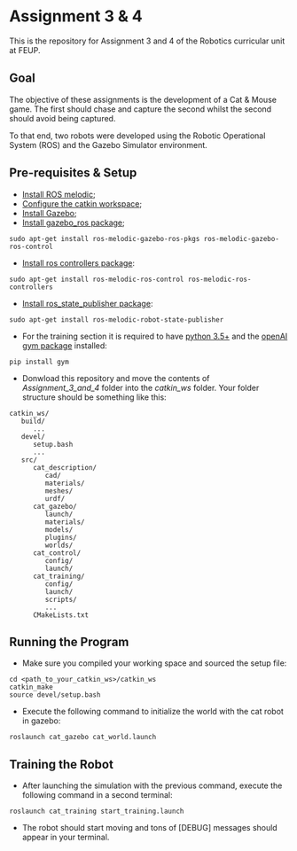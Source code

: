 # Assignment 3 & 4

This is the repository for Assignment 3 and 4 of the Robotics curricular unit at FEUP.

## Goal

The objective of these assignments is the development of a Cat & Mouse game. The first should chase and capture the second whilst the second should avoid being captured.

To that end, two robots were developed using the Robotic Operational System (ROS) and the Gazebo Simulator environment.

## Pre-requisites & Setup

- [Install ROS melodic](http://wiki.ros.org/melodic/Installation);
- [Configure the catkin workspace](http://wiki.ros.org/ROS/Tutorials/InstallingandConfiguringROSEnvironment#Create_a_ROS_Workspace);
- [Install Gazebo](http://gazebosim.org/tutorials?cat=install);
- [Install gazebo_ros package](http://gazebosim.org/tutorials?tut=ros_installing&cat=connect_ros);
```
sudo apt-get install ros-melodic-gazebo-ros-pkgs ros-melodic-gazebo-ros-control
```
- [Install ros controllers package](http://wiki.ros.org/ros_control#Install):
```
sudo apt-get install ros-melodic-ros-control ros-melodic-ros-controllers
```
- [Install ros_state_publisher package](http://wiki.ros.org/robot_state_publisher):
```
sudo apt-get install ros-melodic-robot-state-publisher
```
- For the training section it is required to have [python 3.5+](https://www.python.org/downloads/) and the [openAI gym package](https://gym.openai.com/docs/#installation) installed:
```
pip install gym
```
- Donwload this repository and move the contents of *Assignment_3_and_4* folder into the *catkin_ws* folder. Your folder structure should be something like this:
```
catkin_ws/
   build/
      ...
   devel/
      setup.bash
      ...
   src/
      cat_description/
         cad/
         materials/
         meshes/
         urdf/
      cat_gazebo/
         launch/
         materials/
         models/
         plugins/
         worlds/
      cat_control/
         config/
         launch/   
      cat_training/
         config/
         launch/
         scripts/
         ...
      CMakeLists.txt
```

## Running the Program

- Make sure you compiled your working space and sourced the setup file:
```
cd <path_to_your_catkin_ws>/catkin_ws
catkin_make
source devel/setup.bash
```

- Execute the following command to initialize the world with the cat robot in gazebo:

```
roslaunch cat_gazebo cat_world.launch
```

## Training the Robot

- After launching the simulation with the previous command, execute the following command in a second terminal:
```
roslaunch cat_training start_training.launch
```
- The robot should start moving and tons of [DEBUG] messages should appear in your terminal.
